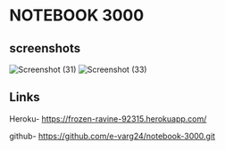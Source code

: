 # NOTEBOOK 3000










## screenshots 
![Screenshot (31)](https://user-images.githubusercontent.com/116539782/218282937-496fc9dc-599e-4091-b4dd-c9e6a1c72016.png)
![Screenshot (33)](https://user-images.githubusercontent.com/116539782/218617273-af3db954-2479-4928-9911-6c4c7618c872.png)




## Links

Heroku- https://frozen-ravine-92315.herokuapp.com/

github- https://github.com/e-varg24/notebook-3000.git
